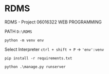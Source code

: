 # RDMS
RDMS - Project 06016322 WEB PROGRAMMING

PATH `D:\RDMS`
```
python -m venv env
```
Select Interpreter ``ctrl + shift + P`` -> `'env':venv`
```
pip install -r requirements.txt
```
```
python .\manage.py runserver
```
